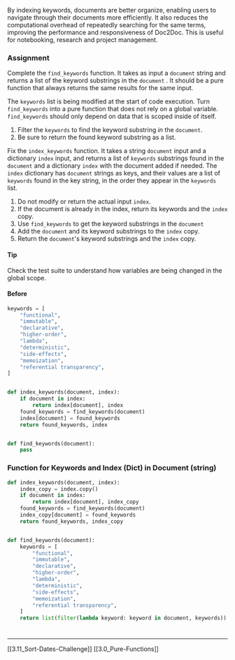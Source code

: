 By indexing keywords, documents are better organize, 
enabling users to navigate through their documents more efficiently. 
It also reduces the computational overhead of repeatedly searching for the same terms, 
improving the performance and responsiveness of Doc2Doc.
This is useful for notebooking, research and project management.

### Assignment
Complete the `find_keywords` function.
It takes as input a `document` string and returns a list of the keyword substrings in the `document` .
It should be a pure function that always returns the same results for the same input.

The `keywords` list is being modified at the start of code execution. 
Turn `find_keywords` into a pure function that does not rely on a global variable. 
`find_keywords` should only depend on data that is scoped inside of itself.

1. Filter the `keywords` to find the keyword substring *in* the `document`.
2. Be sure to return the found keyword substring as a list.

Fix the `index_keywords` function. 
It takes a string `document` input and a dictionary `index` input, 
and returns a list of `keywords` substrings found in the `document` and a dictionary `index` with the document added if needed. 
The `index` dictionary has `document` strings as keys, 
and their values are a list of `keywords` found in the key string, 
in the order they appear in the `keywords` list.

1. Do not modify or return the actual input `index`.
2. If the document is already in the index, return its keywords and the `index` copy.
3. Use `find_keywords` to get the keyword substrings in the `document`
4. Add the `document` and its keyword substrings to the `index` copy.
5. Return the `document`'s keyword substrings and the `index` copy.

#### Tip
Check the test suite to understand how variables are being changed in the global scope. 

#### Before

``` python
keywords = [
    "functional",
    "immutable",
    "declarative",
    "higher-order",
    "lambda",
    "deterministic",
    "side-effects",
    "memoization",
    "referential transparency",
]


def index_keywords(document, index):
    if document in index:
        return index[document], index
    found_keywords = find_keywords(document)
    index[document] = found_keywords
    return found_keywords, index


def find_keywords(document):
    pass
```

### Function for Keywords and Index (Dict) in Document (string)

``` python
def index_keywords(document, index):
    index_copy = index.copy()
    if document in index:
        return index[document], index_copy
    found_keywords = find_keywords(document)
    index_copy[document] = found_keywords
    return found_keywords, index_copy


def find_keywords(document):
    keywords = [
        "functional",
        "immutable",
        "declarative",
        "higher-order",
        "lambda",
        "deterministic",
        "side-effects",
        "memoization",
        "referential transparency",
    ] 
    return list(filter(lambda keyword: keyword in document, keywords))
```

# 
---
[[3.11_Sort-Dates-Challenge]]
[[3.0_Pure-Functions]]
